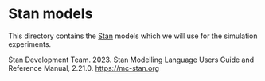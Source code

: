 # Stan models

This directory contains the [Stan](https://mc-stan.org/) models which we will use for the simulation experiments.

Stan Development Team. 2023. Stan Modelling Language Users Guide and Reference Manual, 2.21.0. <https://mc-stan.org>
